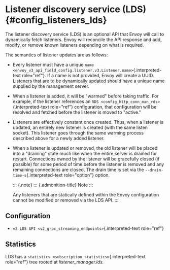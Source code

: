 Listener discovery service (LDS) {#config_listeners_lds}
================================

The listener discovery service (LDS) is an optional API that Envoy will
call to dynamically fetch listeners. Envoy will reconcile the API
response and add, modify, or remove known listeners depending on what is
required.

The semantics of listener updates are as follows:

-   Every listener must have a unique
    `name <envoy_v3_api_field_config.listener.v3.Listener.name>`{.interpreted-text
    role="ref"}. If a name is not provided, Envoy will create a UUID.
    Listeners that are to be dynamically updated should have a unique
    name supplied by the management server.

-   When a listener is added, it will be \"warmed\" before taking
    traffic. For example, if the listener references an
    `RDS <config_http_conn_man_rds>`{.interpreted-text role="ref"}
    configuration, that configuration will be resolved and fetched
    before the listener is moved to \"active.\"

-   Listeners are effectively constant once created. Thus, when a
    listener is updated, an entirely new listener is created (with the
    same listen socket). This listener goes through the same warming
    process described above for a newly added listener.

-   When a listener is updated or removed, the old listener will be
    placed into a \"draining\" state much like when the entire server is
    drained for restart. Connections owned by the listener will be
    gracefully closed (if possible) for some period of time before the
    listener is removed and any remaining connections are closed. The
    drain time is set via the `--drain-time-s`{.interpreted-text
    role="option"} option.

    ::: {.note}
    ::: {.admonition-title}
    Note
    :::

    Any listeners that are statically defined within the Envoy
    configuration cannot be modified or removed via the LDS API.
    :::

Configuration
-------------

-   `v3 LDS API <v2_grpc_streaming_endpoints>`{.interpreted-text
    role="ref"}

Statistics
----------

LDS has a `statistics <subscription_statistics>`{.interpreted-text
role="ref"} tree rooted at *listener\_manager.lds.*
